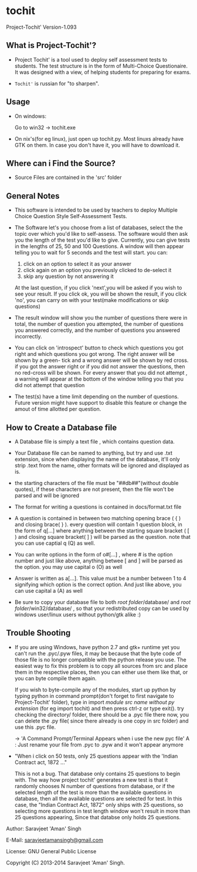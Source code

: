 # tochit

Project-Tochit' 
Version-1.093


What is Project-Tochit'?
--------------------------------------------------------------------------------
* Project Tochit' is a tool used to deploy self assessment tests to students.
  The test structure is in the form of Multi-Choice Questionaire. It was designed 
  with a view, of helping students for preparing for exams.

* `Tochit'` is russian for "to sharpen".


Usage
--------------------------------------------------------------------------------

* On windows:

  Go to win32 -> tochit.exe

* On nix's(for eg linux), just open up tochit.py. Most linuxs already have GTK
  on them. In case you don't have it, you will have to download it.

  
  
Where can i Find the Source?
--------------------------------------------------------------------------------
* Source Files are contained in the 'src' folder  



General Notes
--------------------------------------------------------------------------------

* This software is intended to be used by teachers to deploy Multiple Choice 
  Question Style Self-Assessment Tests.
  
* The Software let's you choose from a list of databases, select the the topic
  over which you'd like to self-assess. The software would then ask you the
  length of the test you'd like to give. Currently, you can give tests in the 
  lengths of 25, 50 and 100 Questions. A window will then appear telling you to
  wait for 5 seconds and the test will start. you can:
  1) click on an option to select it as your answer
  2) click again on an option you previously clicked to de-select it
  3) skip any question by not answering it
  
  At the last question, if you click 'next',you will be asked if you wish to see
  your result. If you click ok, you will be shown the result, if you click 'no',
  you can carry on with your test(make modifications or skip questions)
  
* The result window will show you the number of questions there were in total, 
  the number of question you attempted, the number of questions you answered 
  correctly, and the number of questions you answered incorrectly.
  
* You can click on 'introspect' button to check which questions you got right 
  and which questions you got wrong. The right answer will be shown by a green-
  tick and a wrong answer will be shown by red cross. if you got the answer 
  right or if you did not answer the questions, then no red-cross will be shown.
  For every answer that you did not attempt , a warning will appear at the 
  bottom of the window telling you that you did not attempt that question
  
* The test(s) have a time limit depending on the number of questions. Future
  version might have support to disable this feature or change the amout of
  time allotted per question.

How to Create a Database file
--------------------------------------------------------------------------------
* A Database file is simply a text file , which contains question data.
* Your Database file can be named to anything, but try and use .txt extension, 
  since when displaying the name of the database, it'll only strip .text from 
  the name, other formats will be ignored and displayed as is.
* the starting characters of the file must be "##db##"(without double quotes),
  if these characters are not present, then the file won't be parsed and will be
  ignored
* The format for writing a questions is contained in docs/format.txt file

* A question is contained in between two matching opening brace ( { ) and 
  closing brace( } ). every question will contain 1 question block, in the form
  of q[...] where anything between the starting square bracket ( [ ) and closing
  square bracket( ] ) will be parsed as the question. note that you can use 
  captial q (Q) as well.

* You can write options in the form of o#[...] , where # is the option number 
  and just like above, anything betwee [ and ] will be parsed as the option.
  you may use capital o (O) as well
  
* Answer is written as a[...]. This value must be a number between 1 to 4 
  signifying which option is the correct option. And just like above, you can
  use capital a (A) as well

* Be sure to copy your database file to both *root folder*/database/ and 
  *root folder*/win32/database/ , so that your redistributed copy can be used
  by windows user/linux users without python/gtk alike :)

Trouble Shooting
--------------------------------------------------------------------------------
* If you are using Windows, have python 2.7 and gtk+ runtime yet you can't run
  the .pyc/.pyw files, it may be because that the byte code of those file is no 
  longer compatible with the python release you use. The easiest way to fix this
  problem is to copy all sources from src and place them in the respective 
  places, then you can either use them like that, or you can byte compile them
  again.
  
  If you wish to byte-compile any of the modules, start up python by typing 
  python in command prompt(don't forget to first navigate to Project-Tochit'
  folder), type in import *module src name without py extension* (for eg import 
  tochit) and then press ctrl-z or type exit(). try checking the directory/
  folder, there should be a .pyc file there now, you can delete the .py file(
  since there already is one copy in src folder) and use this .pyc file.
  
  -> 'A Command Prompt/Terminal Appears when i use the new pyc file'
  A : Just rename your file from .pyc to .pyw and it won't appear anymore


* "When i click on 50 tests, only 25 questions appear with the 'Indian Contract
   act, 1872 ..."
   
   This is not a bug. That database only contains 25 questions to begin with.
   The way how project tochit' generates a new test is that it randomly chooses
   N number of questions from database, or if the selected length of the test is
   more than the available questions in database, then all the available
   questions are selected for test. In this case, the "Indian Contract Act, 1872"
   only ships with 25 questions, so selecting more questions in test length 
   window won't result in more than 25 questions appearing, Since that databse
   only holds 25 questions.
   
   

Author: Saravjeet 'Aman' Singh

E-Mail: saravjeetamansingh@gmail.com

License: GNU General Public License

Copyright (C) 2013-2014 Saravjeet 'Aman' Singh.

